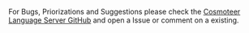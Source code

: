 For Bugs, Priorizations and Suggestions please check the [Cosmoteer Language Server GitHub](https://github.com/TrustNoOneElse/cosmoteer-lsp) and open a Issue or comment on a existing.